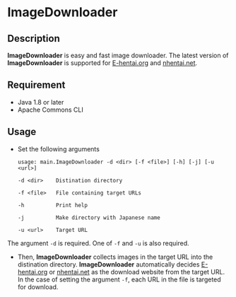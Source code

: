 # ImageDownloader
## Description

**ImageDownloader** is easy and fast image downloader.
The latest version of **ImageDownloader** is supported for [E-hentai.org](http://e-hentai.org/) and [nhentai.net](http://nhentai.net/).

## Requirement
- Java 1.8 or later
- Apache Commons CLI

## Usage
- Set the following arguments

  `usage: main.ImageDownloader -d <dir> [-f <file>] [-h] [-j] [-u <url>]`

  `-d <dir>    Distination directory`
 
  `-f <file>   File containing target URLs`
 
  `-h          Print help`
 
  `-j          Make directory with Japanese name`
 
  `-u <url>    Target URL`

 The argument `-d` is required. 
 One of `-f` and `-u` is also required.

- Then, **ImageDownloader** collects images in the target URL into the distination directory.
**ImageDownloader** automatically decides [E-hentai.org](http://e-hentai.org/) or [nhentai.net](http://nhentai.net/) as the download website from the target URL.
In the case of setting the argument `-f`, each URL in the file is targeted for download.